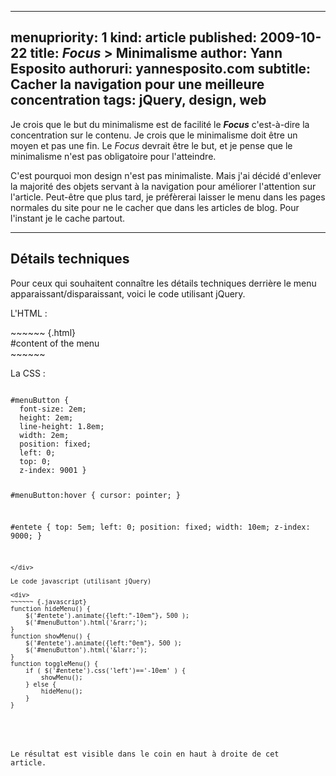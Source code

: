 -----
menupriority:   1
kind:           article
published: 2009-10-22
title: <em>Focus</em> &gt; Minimalisme
author: Yann Esposito
authoruri: yannesposito.com
subtitle: Cacher la navigation pour une meilleure concentration
tags:  jQuery, design, web
-----

 Je crois que le but du minimalisme est de facilité le <em><strong>Focus</strong></em> c'est-à-dire la concentration sur le contenu.   Je crois que le minimalisme doit être un moyen et pas une fin. Le <em>Focus</em> devrait être le but, et je pense que le minimalisme n'est pas obligatoire pour l'atteindre.

C'est pourquoi mon design n'est pas minimaliste. Mais j'ai décidé d'enlever la majorité des objets servant à la navigation pour améliorer l'attention sur l'article. Peut-être que plus tard, je préfèrerai laisser le menu dans les pages normales du site pour ne le cacher que dans les articles de blog.
Pour l'instant je le cache partout.

---

## Détails techniques

Pour ceux qui souhaitent connaître les détails techniques derrière le menu apparaissant/disparaissant, voici le code utilisant jQuery.

L'HTML : 

<div>
~~~~~~ {.html}
<div id="menuButton"></div>
<div id="entete">#content of the menu</div>
~~~~~~
</div>

La CSS : 

<div><code class="css">
#menuButton {
  font-size: 2em;
  height: 2em;
  line-height: 1.8em;
  width: 2em;
  position: fixed;
  left: 0;
  top: 0; 
  z-index: 9001 }

#menuButton:hover {
  cursor: pointer; }

#entete {
  top: 5em;
  left: 0;
  position: fixed;
  width: 10em;
  z-index: 9000; }
~~~~~~
</div>

Le code javascript (utilisant jQuery)

<div>
~~~~~~ {.javascript}
function hideMenu() {
    $('#entete').animate({left:"-10em"}, 500 );
    $('#menuButton').html('&rarr;');
}
function showMenu() {
    $('#entete').animate({left:"0em"}, 500 );
    $('#menuButton').html('&larr;');
}
function toggleMenu() {
    if ( $('#entete').css('left')=='-10em' ) {
        showMenu();
    } else {
        hideMenu();
    }
}
~~~~~~
</div>

Le résultat est visible dans le coin en haut à droite de cet article. 

